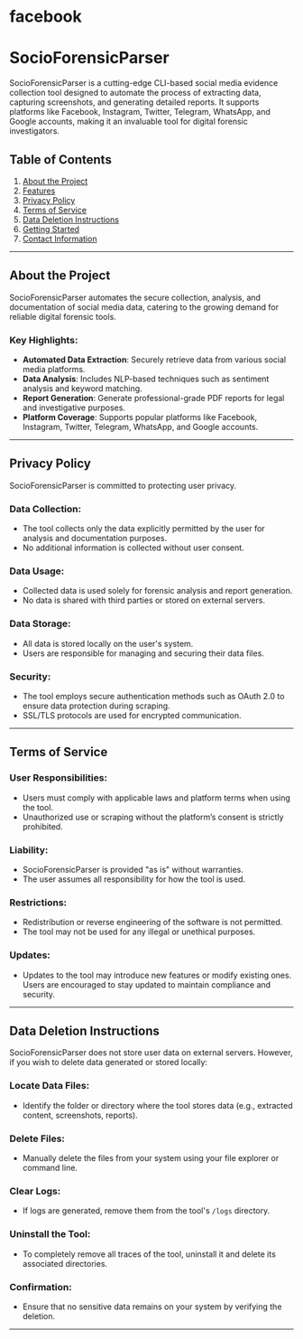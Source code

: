 # facebook
# SocioForensicParser

SocioForensicParser is a cutting-edge CLI-based social media evidence collection tool designed to automate the process of extracting data, capturing screenshots, and generating detailed reports. It supports platforms like Facebook, Instagram, Twitter, Telegram, WhatsApp, and Google accounts, making it an invaluable tool for digital forensic investigators.

## Table of Contents

1. [About the Project](#about-the-project)
2. [Features](#features)
3. [Privacy Policy](#privacy-policy)
4. [Terms of Service](#terms-of-service)
5. [Data Deletion Instructions](#data-deletion-instructions)
6. [Getting Started](#getting-started)
7. [Contact Information](#contact-information)

---

## About the Project

SocioForensicParser automates the secure collection, analysis, and documentation of social media data, catering to the growing demand for reliable digital forensic tools.

### Key Highlights:
- **Automated Data Extraction**: Securely retrieve data from various social media platforms.
- **Data Analysis**: Includes NLP-based techniques such as sentiment analysis and keyword matching.
- **Report Generation**: Generate professional-grade PDF reports for legal and investigative purposes.
- **Platform Coverage**: Supports popular platforms like Facebook, Instagram, Twitter, Telegram, WhatsApp, and Google accounts.

---

## Privacy Policy

SocioForensicParser is committed to protecting user privacy.

### Data Collection:
- The tool collects only the data explicitly permitted by the user for analysis and documentation purposes.
- No additional information is collected without user consent.

### Data Usage:
- Collected data is used solely for forensic analysis and report generation.
- No data is shared with third parties or stored on external servers.

### Data Storage:
- All data is stored locally on the user's system.
- Users are responsible for managing and securing their data files.

### Security:
- The tool employs secure authentication methods such as OAuth 2.0 to ensure data protection during scraping.
- SSL/TLS protocols are used for encrypted communication.

---

## Terms of Service

### User Responsibilities:
- Users must comply with applicable laws and platform terms when using the tool.
- Unauthorized use or scraping without the platform’s consent is strictly prohibited.

### Liability:
- SocioForensicParser is provided "as is" without warranties.
- The user assumes all responsibility for how the tool is used.

### Restrictions:
- Redistribution or reverse engineering of the software is not permitted.
- The tool may not be used for any illegal or unethical purposes.

### Updates:
- Updates to the tool may introduce new features or modify existing ones. Users are encouraged to stay updated to maintain compliance and security.

---

## Data Deletion Instructions

SocioForensicParser does not store user data on external servers. However, if you wish to delete data generated or stored locally:

### Locate Data Files:
- Identify the folder or directory where the tool stores data (e.g., extracted content, screenshots, reports).

### Delete Files:
- Manually delete the files from your system using your file explorer or command line.

### Clear Logs:
- If logs are generated, remove them from the tool's `/logs` directory.

### Uninstall the Tool:
- To completely remove all traces of the tool, uninstall it and delete its associated directories.

### Confirmation:
- Ensure that no sensitive data remains on your system by verifying the deletion.

---


